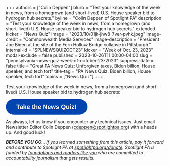 +++
authors = ["Colin Deppen"]
blurb = "Test your knowledge of the week in news, from a homegrown (and short-lived) U.S. House speaker bid to hydrogen hub secrets."
byline = "Colin Deppen of Spotlight PA"
description = "Test your knowledge of the week in news, from a homegrown (and short-lived) U.S. House speaker bid to hydrogen hub secrets."
extended-kicker = "News Quiz"
image = "2023/10/01jk-jhw8-7ver-pvhk.jpeg"
image-credit = "Commonwealth Media Services"
image-description = "President Joe Biden at the site of the Fern Hollow Bridge collapse in Pittsburgh."
internal-id = "SPLNEWSQUIZOCT23"
kicker = "Week of Oct. 23, 2023"
modal-exclude = false
published = 2023-10-26T11:00:00-04:00
slug = "pennsylvania-news-quiz-week-of-october-23-2023"
suppress-date = false
title = "Great PA News Quiz: Unforgiven taxes, Biden billion, House speaker, and tech tort"
title-tag = "PA News Quiz: Biden billion, House speaker, tech tort"
topics = ["News Quiz"]
+++

Test your knowledge of the week in news, from a homegrown (and short-lived) U.S. House speaker bid to hydrogen hub secrets:

<button data-tf-popup="yAWz8PMP" data-tf-opacity="100" data-tf-size="100" data-tf-iframe-props="title=SPL News Quiz Week 36 - Sept. 18" data-tf-transitive-search-params data-tf-medium="snippet" style="all:unset;font-family:Helvetica,Arial,sans-serif;display:inline-block;max-width:100%;white-space:nowrap;overflow:hidden;text-overflow:ellipsis;background-color:#0445AF;color:#fff;font-size:20px;border-radius:25px;padding:0 33px;font-weight:bold;height:50px;cursor:pointer;line-height:50px;text-align:center;margin:0;text-decoration:none;">Take the News Quiz!</button><script src="//embed.typeform.com/next/embed.js"></script>

As always, let us know if you encounter any technical issues. Just email Newsletter Editor Colin Deppen (cdeppen@spotlightpa.org) with a heads up. And good luck!

<strong><em>BEFORE YOU GO</em></strong><em>… If you learned something from this article, pay it forward and contribute to Spotlight PA at </em><a href="https://www.spotlightpa.org/donate"><em>spotlightpa.org/donate</em></a><em>. Spotlight PA is funded by </em><a href="https://www.spotlightpa.org/support"><em>foundations and readers like you</em></a><em> who are committed to accountability journalism that gets results.</em>

